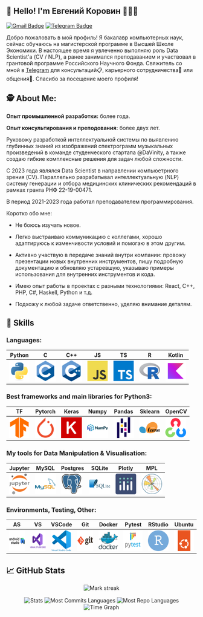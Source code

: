 <!--
## Hi there 👋🙋🏻‍♂️

**EvgeniyKorovin1/EvgeniyKorovin1** is a ✨ _special_ ✨ repository because its `README.md` (this file) appears on your GitHub profile.

Here are some ideas to get you started:

- 🔭 I’m currently working on ...
- 🌱 I’m currently learning ...
- 👯 I’m looking to collaborate on ...
- 🤔 I’m looking for help with ...
- 💬 Ask me about ...
- 📫 How to reach me: ...
- 😄 Pronouns: ...
- ⚡ Fun fact: ...
-->

## 👋 Hello! I'm Евгений Коровин 🙋🏻‍♂️

[![Gmail Badge](https://img.shields.io/badge/-korovinevgeniyalexeyevich-c14438?style=flat&logo=Gmail&logoColor=white&link=mailto:korovinevgeniyalexeyevich@gmail.com)](https://mail.google.com/mail/?view=cm&fs=1&to=korovinevgeniyalexeyevich@gmail.com)
[![Telegram Badge](https://img.shields.io/badge/-@Arkvinst-blue?style=flat&logo=Telegram&logoColor=white&link=https://t.me/Arkvinst)](https://t.me/Arkvinst)

Добро пожаловать в мой профиль! Я бакалавр компьютерных наук, сейчас обучаюсь на магистерской программе в Высшей Школе Экономики. В настоящее время я увлеченно выполняю роль Data Scientist'а (CV / NLP), а ранее занимался преподаванием и участвовал в грантовой программе Российского Научного Фонда. Свяжитель со мной в [Telegram](https://t.me/Arkvinst) для консультаций📋, карьерного сотрудничества💼 или общения🤝. Спасибо за посещение моего профиля! 

## 🕵️ About Me:

**Опыт промышленной разработки:** более года.

**Опыт консультирования и преподования:** более двух лет.

Руковожу разработкой интеллектуальной системы по выявлению глубинных знаний из изображений спектрограмм музыкальных произведений в команде студенческого стартапа @DaVinity, а также создаю гибкие комплексные решения для задач любой сложности.

С 2023 года являлся Data Scientist в направлении компьюетрного зрения (CV). Параллельно разрабатывал интеллектуальную (NLP) систему генерации и отбора медицинских клинических рекомендаций в рамках гранта РНФ 22-19-00471.

В период 2021-2023 года работал преподавателем программирования.

Коротко обо мне:
- Не боюсь изучать новое.

- Легко выстраиваю коммуникацию с коллегами, хорошо адаптируюсь к изменчивости условий и помогаю в этом другим.

- Активно участвую в передаче знаний внутри компании: провожу презентации новых внутренних инструментов, пишу подробную документацию и обновляю устаревшую, указываю примеры использования для внутренних инструментов и кода.

- Имею опыт работы в проектах с разными технологиями: React, C++, PHP, C#, Haskell, Python и т.д. 

- Подхожу к любой задаче ответственно, уделяю внимание деталям.


## 🦾 **Skills**

### Languages:
| Python | C | C++ | JS | TS | R | Kotlin |
|-----|-----|-----|-----|-----|-----|-----|
|  <img src="https://github.com/devicons/devicon/blob/master/icons/python/python-original.svg" title="Python"  alt="Python" width="55" height="55"/>  |  <img src="https://github.com/devicons/devicon/blob/master/icons/c/c-original.svg" title="C"  alt="C" width="55" height="55"/>  |  <img src="https://github.com/devicons/devicon/blob/master/icons/cplusplus/cplusplus-original.svg" title="C++"  alt="C++" width="55" height="55"/>  |  <img src="https://github.com/devicons/devicon/blob/master/icons/javascript/javascript-original.svg" title="JavaScript" alt="JavaScript" width="55" height="55"/>  |  <img src="https://github.com/devicons/devicon/blob/master/icons/typescript/typescript-original.svg" title="TS" alt="TS" width="55" height="55"/>  |  <img src="https://github.com/devicons/devicon/blob/master/icons/r/r-original.svg" title="R" alt="R" width="55" height="55"/>  |  <img src="https://github.com/devicons/devicon/blob/master/icons/kotlin/kotlin-original.svg" title="Kotlin" alt="Kotlin" width="55" height="55"/>  |

### Best frameworks and main libraries for Python3:
| TF | Pytorch | Keras | Numpy | Pandas | Sklearn | OpenCV |
|----------|----------|----------|----------|----------|----------|----------|
|  <img src="https://github.com/devicons/devicon/blob/master/icons/tensorflow/tensorflow-original.svg" title="Tensorflow"  alt="Tensorflow" width="55" height="55"/>|  <img src="https://github.com/devicons/devicon/blob/master/icons/pytorch/pytorch-original.svg" title="Pytorch"  alt="Pytorch" width="55" height="55"/>|  <img src="https://github.com/devicons/devicon/blob/master/icons/keras/keras-original.svg" title="Keras"  alt="Keras" width="55" height="55"/>|  <img src="https://github.com/devicons/devicon/blob/master/icons/numpy/numpy-original-wordmark.svg" title="Numpy" alt="Numpy" width="55" height="55"/>|  <img src="https://github.com/devicons/devicon/blob/master/icons/pandas/pandas-original.svg" title="Pandas" alt="Pandas" width="55" height="55"/>|  <img src="https://github.com/devicons/devicon/blob/master/icons/scikitlearn/scikitlearn-original.svg" title="sklearn" alt="sklearn" width="55" height="55"/>| <img src="https://github.com/devicons/devicon/blob/master/icons/opencv/opencv-original.svg" title="mpl" alt="mpl" width="55" height="55"/>|

### My tools for Data Manipulation & Visualisation:
| Jupyter | MySQL | Postgres | SQLite | Plotly | MPL |
|----------|----------|----------|----------|----------|----------|
|<img src="https://github.com/devicons/devicon/blob/master/icons/jupyter/jupyter-original-wordmark.svg" title="Jupiter" alt="Jupiter" width="55" height="55"/>|<img src="https://github.com/devicons/devicon/blob/master/icons/mysql/mysql-original-wordmark.svg" title="MySQL" alt="MySQL" width="55" height="55"/>|<img src="https://github.com/devicons/devicon/blob/master/icons/postgresql/postgresql-original.svg" title="pg" alt="pg" width="55" height="55"/>|<img src="https://github.com/devicons/devicon/blob/master/icons/sqlite/sqlite-original-wordmark.svg" title="SQLite" alt="SQLite" width="55" height="55"/>|<img src="https://github.com/devicons/devicon/blob/master/icons/plotly/plotly-original.svg" title="plotly" alt="pltly" width="55" height="55"/> | <img src="https://github.com/devicons/devicon/blob/master/icons/matplotlib/matplotlib-original.svg" title="matplotlib" alt="matplotlib" width="55" height="55"/> |

### Environments, Testing, Other:
| AS | VS | VSCode | Git | Docker | Pytest | RStudio | Ubuntu |
|----------|----------|----------|----------|----------|----------|----------|----------|
|<img src="https://github.com/devicons/devicon/blob/master/icons/androidstudio/androidstudio-original-wordmark.svg" title="androidstudio" alt="androidstudio" width="55" height="55"/>|  <img src="https://github.com/devicons/devicon/blob/master/icons/visualstudio/visualstudio-original-wordmark.svg" title="visualstudio" alt="visualstudio" width="55" height="55"/>|  <img src="https://github.com/devicons/devicon/blob/master/icons/vscode/vscode-original-wordmark.svg" title="vscode" alt="vscode" width="55" height="55"/>|<img src="https://github.com/devicons/devicon/blob/master/icons/git/git-original-wordmark.svg" title="Git" alt="Git" width="55" height="55"/>|<img src="https://github.com/devicons/devicon/blob/master/icons/docker/docker-original-wordmark.svg" title="Docker" alt="Docker" width="55" height="55"/>|<img src="https://github.com/devicons/devicon/blob/master/icons/pytest/pytest-original-wordmark.svg" title="Pytest" alt="Pytest" width="55" height="55"/>|<img src="https://github.com/devicons/devicon/blob/master/icons/rstudio/rstudio-original.svg" title="Rstudio" alt="Rstudio" width="55" height="55"/>| <img src="https://github.com/devicons/devicon/blob/master/icons/ubuntu/ubuntu-original.svg" title="Ubuntu" alt="Ubuntu" width="55" height="55"/>|

## 📈 GitHub Stats
<p align="center">
  <img alt="Mark streak" src="https://github-readme-streak-stats.herokuapp.com/?user=EvgeniyKorovin1&hide_border=true&theme=transparent" /> 
</p>

<div align="center">
  <img align="center" src="http://github-profile-summary-cards.vercel.app/api/cards/stats?username=EvgeniyKorovin1&theme=transparent" height="180em" alt="Stats"/>
  <img align="center" src="http://github-profile-summary-cards.vercel.app/api/cards/most-commit-language?username=EvgeniyKorovin1&theme=transparent&exclude=html,CSS" height="180em" alt="Most Commits Languages"/>
  <img align="center" src="http://github-profile-summary-cards.vercel.app/api/cards/repos-per-language?username=EvgeniyKorovin1&theme=transparent&exclude=html,CSS" height="180em" alt="Most Repo Languages"/>
  <img align="center" src="http://github-profile-summary-cards.vercel.app/api/cards/productive-time?username=EvgeniyKorovin1&theme=transparent&utcOffset=3" height="180em" alt="Time Graph"/>
</div>

